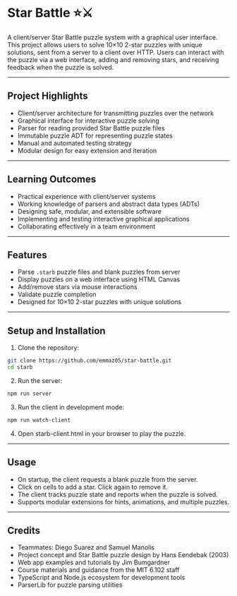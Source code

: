 # Star Battle ⭐️⚔️

A client/server Star Battle puzzle system with a graphical user interface. This project allows users to solve 10×10 2-star puzzles with unique solutions, sent from a server to a client over HTTP. Users can interact with the puzzle via a web interface, adding and removing stars, and receiving feedback when the puzzle is solved.

---

## Project Highlights

- Client/server architecture for transmitting puzzles over the network
- Graphical interface for interactive puzzle solving
- Parser for reading provided Star Battle puzzle files
- Immutable puzzle ADT for representing puzzle states
- Manual and automated testing strategy
- Modular design for easy extension and iteration

---

## Learning Outcomes

- Practical experience with client/server systems
- Working knowledge of parsers and abstract data types (ADTs)
- Designing safe, modular, and extensible software
- Implementing and testing interactive graphical applications
- Collaborating effectively in a team environment

---

## Features

- Parse `.starb` puzzle files and blank puzzles from server
- Display puzzles on a web interface using HTML Canvas
- Add/remove stars via mouse interactions
- Validate puzzle completion
- Designed for 10×10 2-star puzzles with unique solutions

---

## Setup and Installation

1. Clone the repository:

```bash
git clone https://github.com/emmaz05/star-battle.git
cd starb
```
2. Run the server:

```bash
npm run server
```

3. Run the client in development mode:

```bash
npm run watch-client
```

4. Open starb-client.html in your browser to play the puzzle.

---

## Usage

- On startup, the client requests a blank puzzle from the server.
- Click on cells to add a star. Click again to remove it.
- The client tracks puzzle state and reports when the puzzle is solved.
- Supports modular extensions for hints, animations, and multiple puzzles.

---

## Credits

- Teammates: Diego Suarez and Samuel Manolis
- Project concept and Star Battle puzzle design by Hans Eendebak (2003)
- Web app examples and tutorials by Jim Bumgardner
- Course materials and guidance from the MIT 6.102 staff
- TypeScript and Node.js ecosystem for development tools
- ParserLib for puzzle parsing utilities

